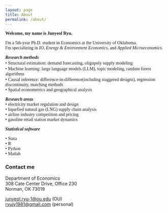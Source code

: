 ```yaml
---
layout: page
title: About
permalink: /about/
---
```


<span style="font-family: 'Georgia', serif">**Welcome, my name is Junyeol Ryu.**</span>  


<span style="font-family: 'Times', serif">I'm a 5th-year Ph.D. student in Economics at the University of Oklahoma. </span>  
<span style="font-family: 'Times', serif">I'm specializing in *IO*, *Energy & Environment Economics*, and *Applied Microeconomics*. </span>  




  
<span style="font-family: 'Times New Roman', serif">***Research methods***</span>  
<span style="font-family: 'Times', serif">• Structural estimation:</span> <span style="font-family: 'Garamond', serif">demand forecasting, oligopoly supply modeling</span>  
<span style="font-family: 'Times', serif">• Machine learning:</span> <span style="font-family: 'Garamond', serif">large language models (LLM), topic modeling, random forest algorithms</span>  
<span style="font-family: 'Times', serif">• Causal inference:</span> <span style="font-family: 'Garamond', serif">difference-in-difference(including staggered designs), regression discontinuity, matching methods</span>   
<span style="font-family: 'Times', serif">• Spatial econometrics and geographical analysis</span>  
 

<span style="font-family: 'Times New Roman', serif">***Research areas***</span>  
<span style="font-family: 'Garamond', serif">• electricity market regulation and design  </span>  
<span style="font-family: 'Garamond', serif">• liquefied natural gas (LNG) supply chain analysis</span>  
<span style="font-family: 'Garamond', serif">• airline industry competition and pricing  </span>  
<span style="font-family: 'Garamond', serif">• gasoline retail station market dynamics  </span>  

<span style="font-family: 'Times New Roman', serif">***Statistical software***</span>

<span style="font-family: 'Garamond', serif">• Stata  </span>  
<span style="font-family: 'Garamond', serif">• R  </span>  
<span style="font-family: 'Garamond', serif">• Python  </span>  
<span style="font-family: 'Garamond', serif">• Matlab  </span>  




### Contact me

Department of Economics  
308 Cate Center Drive, Office 230  
Norman, OK 73019  

junyeol.ryu-1@ou.edu  (OU)  
ryujy1981@gmail.com  (personal)  

